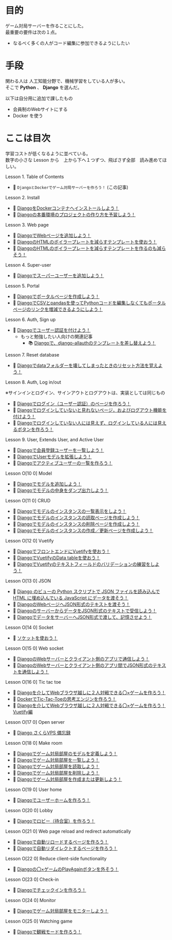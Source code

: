 # 目的

ゲーム対局サーバーを作ることにした。  
最重要の要件は次の１点。  

* なるべく多くの人がコード編集に参加できるようにしたい
# 手段

関わる人は 人工知能分野で、機械学習をしている人が多い。  
そこで **Python** 、 **Django** を選んだ。  

以下は自分用に追加で課したもの

* 会員制のWebサイトにする
* Docker を使う

# ここは目次

学習コストが低くなるように並べている。  
数字の小さな Lesson から　上から下へ１つずつ、飛ばさず全部　読み進めてほしい。  

Lesson 1. Table of Contents  

* 📖 `DjangoとDockerでゲーム対局サーバーを作ろう！` (この記事)  

Lesson 2. Install  

* 📖 [DjangoをDockerコンテナへインストールしよう！](https://qiita.com/muzudho1/items/48e69ed17d70a8f171a7)
* 📖 [Djangoの本番環境のプロジェクトの作り方を予習しよう！](https://qiita.com/muzudho1/items/e9b8c1cefa5ddaa21ab2)

Lesson 3. Web page  

* 📖 [DjangoでWebページを追加しよう！](https://qiita.com/muzudho1/items/06fe071c1147b4b8f062)
* 📖 [DjangoのHTMLのボイラープレートを減らすテンプレートを使おう！](https://qiita.com/muzudho1/items/7dcfc068e0bec009d371)
* 📖 [DjangoのHTMLのボイラープレートを減らすテンプレートを作るのも減らそう！](https://qiita.com/muzudho1/items/606d314c01543666c51b)

Lesson 4. Super-user  

* 📖 [Djangoでスーパーユーザーを追加しよう！](https://qiita.com/muzudho1/items/cf21fa75e23e1f987153)

Lesson 5. Portal  

* 📖 [Djangoでポータルページを作成しよう！](https://qiita.com/muzudho1/items/ad2299cf94a9a5b1c254)
* 📖 [DjangoでCSVとpandasを使ってPythonコードを編集しなくてもポータルページのリンクを増減できるようにしよう！](https://qiita.com/muzudho1/items/19c44296501c29c41d31)

Lesson 6. Auth, Sign up  

* 📖 [Djangoでユーザー認証を付けよう！](https://qiita.com/muzudho1/items/55cb7ac55299afd51887)
  * もっと勉強したい人向けの関連記事
    * 📚 [Djangoで、django-allauthのテンプレートを差し替えよう！](https://qiita.com/muzudho1/items/6120055b2a8eb4e28527)

Lesson 7. Reset database

* 📖 [Djangoでdataフォルダーを壊してしまったときのリセット方法を覚えよう！](https://qiita.com/muzudho1/items/1ecaac80568c981fcd59)

Lesson 8. Auth, Log in/out  

※サインインとログイン、サインアウトとログアウトは、実装としては同じもの  

* 📖 [Djangoでログイン（ユーザー認証）のページを作ろう！](https://qiita.com/muzudho1/items/1d34d64562ff07f1742a)
* 📖 [Djangoでログインしていないと見れないページ，およびログアウト機能を付けよう！](https://qiita.com/muzudho1/items/9f1ae4d0debc0b8aa4b1)
* 📖 [Djangoでログインしていない人には見えず、ログインしている人には見えるボタンを作ろう！](https://qiita.com/muzudho1/items/0c59f3ce7aa6bef2a91f)

Lesson 9. User, Extends User, and Active User  

* 📖 [Djangoで会員登録ユーザーを一覧しよう！](https://qiita.com/muzudho1/items/13c15be5b9070dab1770)
* 📖 [DjangoでUserモデルを拡張しよう！](https://qiita.com/muzudho1/items/2d182729f625234f0eff)
* 📖 [Djangoでアクティブユーザーの一覧を作ろう！](https://qiita.com/muzudho1/items/bea77e8a69c5c805e1d7)

Lesson O[10 0] Model  

* 📖 [Djangoでモデルを追加しよう！](https://qiita.com/muzudho1/items/2463cc006da69f5ed7b2)
* 📖 [Djangoでモデルの中身をダンプ出力しよう！](https://qiita.com/muzudho1/items/5db218ed0f12bae43d18)

Lesson O[11 0] CRUD  

* 📖 [Djangoでモデルのインスタンスの一覧表示をしよう！](https://qiita.com/muzudho1/items/77668130b6d941596327)
* 📖 [Djangoでモデルのインスタンスの読取ページを作成しよう！](https://qiita.com/muzudho1/items/ae362f53a670e265a7e4)
* 📖 [Djangoでモデルのインスタンスの削除ページを作成しよう！](https://qiita.com/muzudho1/items/32694c883331c75ef059)
* 📖 [Djangoでモデルのインスタンスの作成／更新ページを作成しよう！](https://qiita.com/muzudho1/items/806ecdba1654ae169f37)

Lesson O[12 0] Vuetify  

* 📖 [DjangoでフロントエンドにVuetifyを使おう！](https://qiita.com/muzudho1/items/e80a72b027249daa4d41)
* 📖 [DjangoでVuetifyのData tableを使おう！](https://qiita.com/muzudho1/items/2b01d3acce5ec1b5770b)
* 📖 [DjangoでVuetifyのテキストフィールドのバリデーションの練習をしよう！](https://qiita.com/muzudho1/items/fd47e589cd3f9449fcbb)

Lesson O[13 0] JSON  

* 📖 [Django のビューの Python スクリプトで JSON ファイルを読み込んで HTML に埋め込んでいる JavaScript にデータを渡そう！](https://qiita.com/muzudho1/items/b3b0c25fc329eb9bc0c1)
* 📖 [DjangoのWebページへJSON形式のテキストを渡そう！](https://qiita.com/muzudho1/items/c50859d9bde800d06a62)
* 📖 [DjangoのサーバーからデータをJSON形式のテキストで受信しよう！](https://qiita.com/muzudho1/items/d83760a6a4abadaf19c4)
* 📖 [DjangoでデータをサーバーへJSON形式で渡して、記憶させよう！](https://qiita.com/muzudho1/items/ed0ea262aaa327a2d12b)

Lesson O[14 0] Socket  

* 📖 [ソケットを使おう！](https://qiita.com/muzudho1/items/7a6501f7dbafbaa9b96c)

Lesson O[15 0] Web socket  

* 📖 [DjangoのWebサーバーとクライアント側のアプリで通信しよう！](https://qiita.com/muzudho1/items/9bad88a4092bf83a0f12)
* 📖 [DjangoのWebサーバーとクライアント側のアプリ間でJSON形式のテキストを通信しよう！](https://qiita.com/muzudho1/items/a3870c78f609a65debe0)

Lesson O[16 0] Tic tac toe  

* 📖 [Djangoを介してWebブラウザ越しに２人対戦できる〇×ゲームを作ろう！](https://qiita.com/muzudho1/items/3bd5e55fbea2c0598e8b)
* 📖 [DockerでTic-Tac-Toeの思考エンジンを作ろう！](https://qiita.com/muzudho1/items/69021deb9ec541406cfb)
* 📖 [Djangoを介してWebブラウザ越しに２人対戦できる〇×ゲームを作ろう！ Vuetify編](https://qiita.com/muzudho1/items/f302bdb40fb5c13f9603)

Lesson O[17 0] Open server  

* 📖 [Django さくらVPS 備忘録](https://qiita.com/muzudho1/items/1d3b4b5608716463184c)

Lesson O[18 0] Make room  

* 📖 [Djangoでゲーム対局部屋のモデルを定義しよう！](https://qiita.com/muzudho1/items/e1cf253dd6929bcd708d)
* 📖 [Djangoでゲーム対局部屋を一覧しよう！](https://qiita.com/muzudho1/items/346c286d4f99850afe23)
* 📖 [Djangoでゲーム対局部屋を読取しよう！](https://qiita.com/muzudho1/items/a39bea2f098951292916)
* 📖 [Djangoでゲーム対局部屋を削除しよう！](https://qiita.com/muzudho1/items/172485842e7adfb749aa)
* 📖 [Djangoでゲーム対局部屋を作成または更新しよう！](https://qiita.com/muzudho1/items/6eaf6cf90fe5a6519184)

Lesson O[19 0] User home  

* 📖 [Djangoでユーザーホームを作ろう！](https://qiita.com/muzudho1/items/37532c83235b7f9e60c9)

Lesson O[20 0] Lobby  

* 📖 [Djangoでロビー（待合室）を作ろう！](https://qiita.com/muzudho1/items/57677b07854aca71b42d)

Lesson O[21 0] Web page reload and redirect automatically  

* 📖 [Djangoで自動リロードするページを作ろう！](https://qiita.com/muzudho1/items/8df599dc0e0acb25f649)
* 📖 [Djangoで自動リダイレクトするページを作ろう！](https://qiita.com/muzudho1/items/aea9be36422763f082e9)

Lesson O[22 0] Reduce client-side functionality  

* 📖 [Djangoの〇×ゲームのPlayAgainボタンを外そう！](https://qiita.com/muzudho1/items/d4bfde69c1656616f8ce)

Lesson O[23 0] Check-in  

* 📖 [Djangoでチェックインを作ろう！](https://qiita.com/muzudho1/items/1ce542dd66929d7bce3f)

Lesson O[24 0] Monitor  

* 📖 [Djangoでゲーム対局部屋をモニターしよう！](https://qiita.com/muzudho1/items/e5e6e6ba76da401c4c00)

Lesson O[25 0] Watching game  

* 📖 [Djangoで観戦モードを作ろう！](https://qiita.com/muzudho1/items/9e4a7dd1ccfac6ac8d66)
